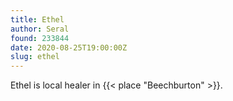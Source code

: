 ```yaml
---
title: Ethel
author: Seral
found: 233844
date: 2020-08-25T19:00:00Z
slug: ethel
---
```


Ethel is local healer in {{< place "Beechburton" >}}.<!--more-->

